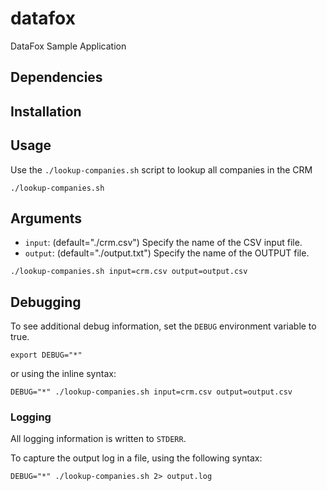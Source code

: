 # datafox
DataFox Sample Application

## Dependencies

## Installation

## Usage
Use the `./lookup-companies.sh` script to lookup all companies in the CRM
```
./lookup-companies.sh
```

## Arguments
- `input`: (default="./crm.csv") Specify the name of the CSV input file.
- `output`: (default="./output.txt") Specify the name of the OUTPUT file.

```
./lookup-companies.sh input=crm.csv output=output.csv
```

## Debugging
To see additional debug information, set the `DEBUG` environment variable to true.
```
export DEBUG="*"
```

or using the inline syntax:
```
DEBUG="*" ./lookup-companies.sh input=crm.csv output=output.csv
```

### Logging
All logging information is written to `STDERR`.

To capture the output log in a file, using the following syntax:
```
DEBUG="*" ./lookup-companies.sh 2> output.log
```
